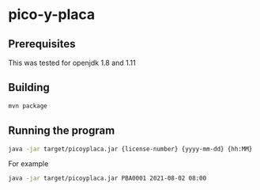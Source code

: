# pico-y-placa

## Prerequisites
This was tested for openjdk 1.8 and 1.11

## Building
```bash
mvn package
```

## Running the program
```bash
java -jar target/picoyplaca.jar {license-number} {yyyy-mm-dd} {hh:MM}
```
For example
```bash
java -jar target/picoyplaca.jar PBA0001 2021-08-02 08:00
```
